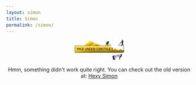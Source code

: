 ```yaml
---
layout: simon
title: Simon 
permalink: /simon/
---
```

<center>
<img src="/imgs/underConstruction3.png" width="30%" height="auto" />
<br>

Hmm, something didn't work quite right. You can check out the old version at: <a href="https://codepen.io/SpazCool/full/VbZNrX/">Hexy Simon</a>
</center>
